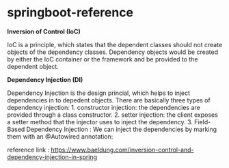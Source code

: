 # springboot-reference

**Inversion of Control (IoC)**

  IoC is a principle, which states that the dependent classes should not create objects of the dependency classes. 
  Dependency objects would be created by either the IoC container or the framework and be provided to the dependent object.
  
**Dependency Injection (DI)**

  Dependency Injection is the design princial, which helps to inject dependencies in to depedent objects.
  There are basically three types of dependency injection:
    1. constructor injection: the dependencies are provided through a class constructor.
    2. setter injection: the client exposes a setter method that the injector uses to inject the dependency.
    3. Field-Based Dependency Injection : We can inject the dependencies by marking them with an @Autowired annotation:
    
  reference link : https://www.baeldung.com/inversion-control-and-dependency-injection-in-spring
